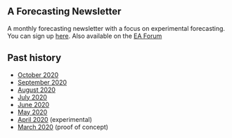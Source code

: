 ## A Forecasting Newsletter

A monthly forecasting newsletter with a focus on experimental forecasting. You can sign up [here](https://mailchi.mp/18fccca46f83/forecastingnewsletter). Also available on the [EA Forum](https://forum.effectivealtruism.org/s/HXtZvHqsKwtAYP6Y7)

## Past history

- [October 2020](https://nunosempere.github.io/ea/ForecastingNewsletter/October2020)  
- [September 2020](https://nunosempere.github.io/ea/ForecastingNewsletter/September2020)  
- [August 2020](https://nunosempere.github.io/ea/ForecastingNewsletter/August2020)  
- [July 2020](https://nunosempere.github.io/ea/ForecastingNewsletter/July2020)  
- [June 2020](https://nunosempere.github.io/ea/ForecastingNewsletter/June2020)  
- [May 2020](https://nunosempere.github.io/ea/ForecastingNewsletter/May2020)  
- [April 2020](https://nunosempere.github.io/ea/ForecastingNewsletter/April2020) (experimental)  
- [March 2020](https://nunosempere.github.io/ea/ForecastingNewsletter/March2020) (proof of concept)  
